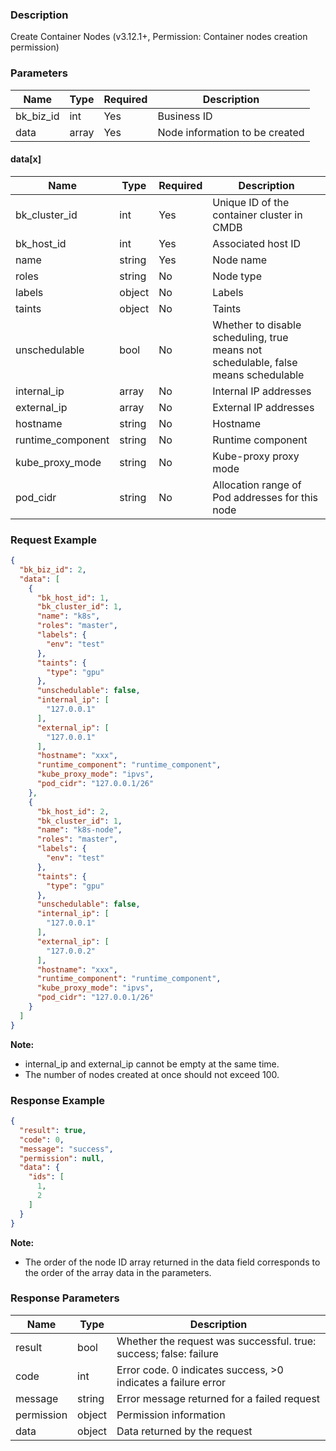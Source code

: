 ### Description

Create Container Nodes (v3.12.1+, Permission: Container nodes creation permission)

### Parameters

| Name      | Type  | Required | Description                    |
|-----------|-------|----------|--------------------------------|
| bk_biz_id | int   | Yes      | Business ID                    |
| data      | array | Yes      | Node information to be created |

#### data[x]

| Name              | Type   | Required | Description                                                                        |
|-------------------|--------|----------|------------------------------------------------------------------------------------|
| bk_cluster_id     | int    | Yes      | Unique ID of the container cluster in CMDB                                         |
| bk_host_id        | int    | Yes      | Associated host ID                                                                 |
| name              | string | Yes      | Node name                                                                          |
| roles             | string | No       | Node type                                                                          |
| labels            | object | No       | Labels                                                                             |
| taints            | object | No       | Taints                                                                             |
| unschedulable     | bool   | No       | Whether to disable scheduling, true means not schedulable, false means schedulable |
| internal_ip       | array  | No       | Internal IP addresses                                                              |
| external_ip       | array  | No       | External IP addresses                                                              |
| hostname          | string | No       | Hostname                                                                           |
| runtime_component | string | No       | Runtime component                                                                  |
| kube_proxy_mode   | string | No       | Kube-proxy proxy mode                                                              |
| pod_cidr          | string | No       | Allocation range of Pod addresses for this node                                    |

### Request Example

```json
{
  "bk_biz_id": 2,
  "data": [
    {
      "bk_host_id": 1,
      "bk_cluster_id": 1,
      "name": "k8s",
      "roles": "master",
      "labels": {
        "env": "test"
      },
      "taints": {
        "type": "gpu"
      },
      "unschedulable": false,
      "internal_ip": [
        "127.0.0.1"
      ],
      "external_ip": [
        "127.0.0.1"
      ],
      "hostname": "xxx",
      "runtime_component": "runtime_component",
      "kube_proxy_mode": "ipvs",
      "pod_cidr": "127.0.0.1/26"
    },
    {
      "bk_host_id": 2,
      "bk_cluster_id": 1,
      "name": "k8s-node",
      "roles": "master",
      "labels": {
        "env": "test"
      },
      "taints": {
        "type": "gpu"
      },
      "unschedulable": false,
      "internal_ip": [
        "127.0.0.1"
      ],
      "external_ip": [
        "127.0.0.2"
      ],
      "hostname": "xxx",
      "runtime_component": "runtime_component",
      "kube_proxy_mode": "ipvs",
      "pod_cidr": "127.0.0.1/26"
    }
  ]
}
```

**Note:**

- internal_ip and external_ip cannot be empty at the same time.
- The number of nodes created at once should not exceed 100.

### Response Example

```json
{
  "result": true,
  "code": 0,
  "message": "success",
  "permission": null,
  "data": {
    "ids": [
      1,
      2
    ]
  }
}
```

**Note:**

- The order of the node ID array returned in the data field corresponds to the order of the array data in the
  parameters.

### Response Parameters

| Name       | Type   | Description                                                       |
|------------|--------|-------------------------------------------------------------------|
| result     | bool   | Whether the request was successful. true: success; false: failure |
| code       | int    | Error code. 0 indicates success, >0 indicates a failure error     |
| message    | string | Error message returned for a failed request                       |
| permission | object | Permission information                                            |
| data       | object | Data returned by the request                                      |
